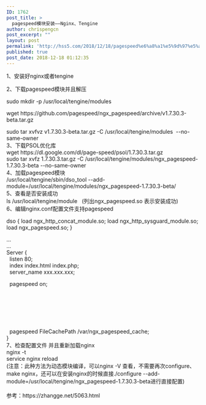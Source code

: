 ```yaml
---
ID: 1762
post_title: >
  pagespeed模块安装——Nginx、Tengine
author: chrispengcn
post_excerpt: ""
layout: post
permalink: 'http://hss5.com/2018/12/18/pagespeed%e6%a8%a1%e5%9d%97%e5%ae%89%e8%a3%85-nginx%e3%80%81tengine/'
published: true
post_date: 2018-12-18 01:12:35
---
```

<div class="clear"></div>
<div class="postBody">
<div id="cnblogs_post_body" class="blogpost-body">

1、安装好nginx或者tengine

2、下载pagespeed模块并且解压

<span class="crayon-i">sudo <span class="crayon-r">mkdir <span class="crayon-o">-p /<span class="crayon-v">usr/local/tengine/modules <span class="crayon-h">   </span></span></span></span></span>

<span class="crayon-sy"><span class="crayon-i">wget <span class="crayon-v">https<span class="crayon-o">://github<span class="crayon-e">.com/pagespeed/ngx_pagespeed/archive/v1.<span class="crayon-cn">7.30.3-beta.tar.gz <span class="crayon-h">   </span></span></span></span></span></span></span>
<div id="crayon-58942dd2c9e36538027132-3" class="crayon-line"><span class="crayon-sy"><span class="crayon-i">sudo tar xvfvz <span class="crayon-v">v1.<span class="crayon-cn">7.30.3<span class="crayon-o">-beta<span class="crayon-e">.tar.gz -C /usr/local/tengine/modules  --no-same-owner</span></span></span></span></span></span></div>
<div class="crayon-line"></div>
<div class="crayon-line"><span class="crayon-sy"><span class="crayon-i"><span class="crayon-v"><span class="crayon-cn"><span class="crayon-o"><span class="crayon-e">3、下载PSOL优化库</span></span></span></span></span></span></div>
<div class="crayon-line"><span class="crayon-sy"><span class="crayon-i"><span class="crayon-v"><span class="crayon-cn"><span class="crayon-o"><span class="crayon-e">wget https://dl.google.com/dl/page-speed/psol/1.7.30.3.tar.gz <span class="crayon-h">   </span></span></span></span></span></span></span>
<div id="crayon-58942dd2c9e3a292784576-2" class="crayon-line crayon-striped-line"><span class="crayon-sy"><span class="crayon-i">sudo tar xvfz <span class="crayon-cn">1.7.30.3.tar.gz <span class="crayon-o">-C /<span class="crayon-v">usr/local/tengine/modules</span><span class="crayon-v">/ngx_pagespeed-1.7.30.3-beta --no-same-owner </span></span></span></span></span></div>
<div class="crayon-line crayon-striped-line"></div>
<div class="crayon-line crayon-striped-line"><span class="crayon-sy"><span class="crayon-i"><span class="crayon-cn"><span class="crayon-o"><span class="crayon-v">4、加载pagespeed模块</span></span></span></span></span></div>
<div class="crayon-line crayon-striped-line"><span class="crayon-sy"><span class="crayon-i"><span class="crayon-cn"><span class="crayon-o"><span class="crayon-v">/usr/local/tengine/sbin/dso_tool --add-module=/usr/local/tengine/modules/ngx_pagespeed-1.7.30.3-beta/</span></span></span></span></span></div>
<div class="crayon-line crayon-striped-line"></div>
<div class="crayon-line crayon-striped-line"><span class="crayon-sy"><span class="crayon-i"><span class="crayon-cn"><span class="crayon-o"><span class="crayon-v">5、查看是否安装成功</span></span></span></span></span></div>
<div class="crayon-line crayon-striped-line"><span class="crayon-sy"><span class="crayon-i"><span class="crayon-cn"><span class="crayon-o"><span class="crayon-v">ls /usr/local/tengine/module   (列出ngx_pagespeed.so 表示安装成功)</span></span></span></span></span></div>
<div class="crayon-line crayon-striped-line"></div>
<div class="crayon-line crayon-striped-line"><span class="crayon-sy"><span class="crayon-i"><span class="crayon-cn"><span class="crayon-o"><span class="crayon-v">6、编辑nginx.conf配置文件支持pagespeed</span></span></span></span></span></div>
<div class="crayon-line crayon-striped-line">

dso {
load ngx_http_concat_module.so;
load ngx_http_sysguard_module.so;
load ngx_pagespeed.so;
}

</div>
<div class="crayon-line crayon-striped-line">...</div>
<div class="crayon-line crayon-striped-line">...</div>
<div class="crayon-line crayon-striped-line">Server {</div>
<div class="crayon-line crayon-striped-line">  listen 80;</div>
<div class="crayon-line crayon-striped-line">  index index.html index.php;</div>
<div class="crayon-line crayon-striped-line">  server_name xxx.xxx.xxx;</div>
<div class="crayon-line crayon-striped-line">

  pagespeed on;

&nbsp;

&nbsp;

&nbsp;

</div>
<div class="crayon-line crayon-striped-line">  pagespeed FileCachePath /var/ngx_pagespeed_cache;</div>
<div class="crayon-line crayon-striped-line">}</div>
<div class="crayon-line crayon-striped-line">7、检查配置文件 并且重新加载nginx</div>
<div class="crayon-line crayon-striped-line">nginx -t</div>
<div class="crayon-line crayon-striped-line">service nginx reload</div>
<div class="crayon-line crayon-striped-line"></div>
<div class="crayon-line crayon-striped-line"></div>
<div class="crayon-line crayon-striped-line">(注意：此种方法为动态模块编译，可以nginx -V 查看，不需要再次configure、make nginx，还可以在安装nginx的时候直接./configure --add-module=/usr/local/tengine/ngx_pagespeed-1.7.30.3-beta进行直接配置)</div>
<div id="crayon-58942dd2c9e3a292784576-3" class="crayon-line"><span class="crayon-sy"> </span></div>
<div class="crayon-line"><span class="crayon-sy">参考：https://zhangge.net/5063.html</span></div>
</div>
</div>
</div>